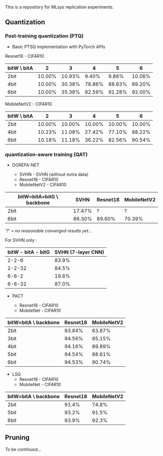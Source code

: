 This is a repository for MLsys replication experiments.

## Quantization

### Post-training quantization (PTQ)

* Basic PTSQ implementation with PyTorch APIs

Resnet18 - CIFAR10

| bitW \ bitA | 2      | 3      | 4      | 5      | 6      |
| ----------- | ------ | ------ | ------ | ------ | ------ |
| 2bit        | 10.00% | 10.93% | 9.40%  | 9.86%  | 10.06% |
| 4bit        | 10.00% | 30.38% | 78.86% | 88.63% | 89.20% |
| 6bit        | 10.00% | 35.38% | 82.59% | 91.28% | 92.00% |

MobileNetV2 - CIFAR10

| bitW \ bitA | 2      | 3      | 4      | 5      | 6      |
| --------- | ------ | ------ | ------ | ------ | ------ |
| 2bit      | 10.00% | 10.00% | 10.00%  | 10.00%  | 10.00% |
| 4bit      | 10.23% | 11.08% | 27.42% | 77.10% | 88.22% |
| 6bit      | 10.18% | 11.18% | 36.22% | 82.56% | 90.54% |

### quantization-aware training (QAT)

* DOREFA-NET

  * SVHN  - SVHN (without extra data)
  * Resnet18 - CIFAR10
  * MobileNetV2 - CIFAR10

| bitW=bitA=bitG \ backbone | SVHN   | Resnet18 | MobileNetV2 |
| ------------------------- | ------ | -------- | ----------- |
| 2bit                      | 17.47% | ?        | ?           |
| 6bit                      | 86.30% | 89.60%   | 70.39%      |

*'?' = no reasonable converged results yet...*

For SVHN only :

| bitW - bitA - bitG | SVHN (7-layer CNN) |
| ------------------ | ------------------ |
| 2-2-6              | 83.9%              |
| 2-2-32             | 84.5%              |
| 6-6-2              | 19.6%              |
| 6-6-32             | 87.0%              |

* PACT 

  * Resnet18 - CIFAR10
  * MobileNet - CIFAR10

| bitW=bitA \ backbone | Resnet18 | MobileNetV2 |
| -------------------- | -------- | ----------- |
| 2bit                 | 93.84%   | 63.87%      |
| 3bit                 | 94.56%   | 85.15%      |
| 4bit                 | 94.16%   | 89.89%      |
| 5bit                 | 94.54%   | 88.61%      |
| 6bit                 | 94.53%   | 90.74%      |

* LSQ
  * Resnet18 - CIFAR10
  * MobileNet - CIFAR10

| bitW=bitA \ backbone | Resnet18 | MobileNetV2 |
| -------------------- | -------- | ----------- |
| 2bit                 | 91.4%    | 74.8%       |
| 5bit                 | 93.2%    | 91.5%       |
| 6bit                 | 93.9%    | 92.3%       |



## Pruning

*To be continued...*